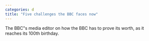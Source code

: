 ```yaml
---
categories: d
title: "Five challenges the BBC faces now"
---
```

The BBC"s media editor on how the BBC has to prove its worth, as it reaches its 100th birthday.